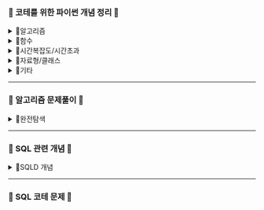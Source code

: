### 🩷 코테를 위한 파이썬 개념 정리 🩷
<details>
<summary>📂알고리즘</summary>
  
- [누적합 알고리즘 (Prefix Sum Algorithm)](https://github.com/SeoMiYoung/miyoung-zone/issues/17)
- [Maximum Subarray Problem 을 푸는 방법: Brute-force Algorithm & Kadane Algorithm](https://github.com/SeoMiYoung/miyoung-zone/issues/19)
- [그리디 알고리즘(탐욕법, Greedy Algorithm)](https://github.com/SeoMiYoung/miyoung-zone/issues/26)
- [스택/큐](https://github.com/SeoMiYoung/miyoung-zone/issues/42)
- [프로그래밍에서 그래프를 표현하는 방법 2가지](https://github.com/SeoMiYoung/miyoung-zone/issues/43)
- [DFS](https://github.com/SeoMiYoung/miyoung-zone/issues/44)
- [BFS](https://github.com/SeoMiYoung/miyoung-zone/issues/46)
- [BFS와 DFS의 비교](https://github.com/SeoMiYoung/miyoung-zone/issues/47)
- [정렬 알고리즘 모음](https://github.com/SeoMiYoung/miyoung-zone/issues/51)
- [이진탐색 개념](https://github.com/SeoMiYoung/miyoung-zone/issues/53)
- [이진탐색 라이브러리 bisect](https://github.com/SeoMiYoung/miyoung-zone/issues/54)
- [파라메트릭 서치 (Parametric Search)](https://github.com/SeoMiYoung/miyoung-zone/issues/57)
- [[이취코/p208] 다이나믹 프로그래밍](https://github.com/SeoMiYoung/miyoung-zone/issues/58)
- [[이취코/p217] 1로 만들기, DP](https://github.com/SeoMiYoung/miyoung-zone/issues/59)
- [모든 경우의 수 구하기](https://github.com/SeoMiYoung/miyoung-zone/issues/66)
</details>
<details>
<summary>📂함수</summary>

- [대소문자 변환](https://github.com/SeoMiYoung/miyoung-zone/issues/2)
- [파이썬 내장 함수를 사용해서 정렬하기](https://github.com/SeoMiYoung/miyoung-zone/issues/3)
- [split()과 split(' ')](https://github.com/SeoMiYoung/miyoung-zone/issues/4)
- [평균 계산, round함수, math.ceil()과 math.floor()함수](https://github.com/SeoMiYoung/miyoung-zone/issues/5)
- [배열에서 특정 값의 인덱스 찾기 - index()](https://github.com/SeoMiYoung/miyoung-zone/issues/8)
- [zfill(), rjust(), ljust()](https://github.com/SeoMiYoung/miyoung-zone/issues/9)
- [2진수, 8진수, 16진수 변환](https://github.com/SeoMiYoung/miyoung-zone/issues/10)
- [순서를 뒤집는 여러가지 방법](https://github.com/SeoMiYoung/miyoung-zone/issues/15)
- [.join() 메서드](https://github.com/SeoMiYoung/miyoung-zone/issues/16)
- [hash() 내장 함수](https://github.com/SeoMiYoung/miyoung-zone/issues/22)
- [startswith(), endswith()](https://github.com/SeoMiYoung/miyoung-zone/issues/24)
- [min(), max()](https://github.com/SeoMiYoung/miyoung-zone/issues/31)
- [len()](https://github.com/SeoMiYoung/miyoung-zone/issues/32)
- [문자열을 연결하는 두가지 방법 - join(), +연산자](https://github.com/SeoMiYoung/miyoung-zone/issues/35)
- [문자를 어떻게 대응되는 숫자로 변환할까?](https://github.com/SeoMiYoung/miyoung-zone/issues/37)
- [함수 형태](https://github.com/SeoMiYoung/miyoung-zone/issues/60)
- [파이썬의 형변환](https://github.com/SeoMiYoung/miyoung-zone/issues/63)
- [zip()](https://github.com/SeoMiYoung/miyoung-zone/issues/64)
- [enumerate()](https://github.com/SeoMiYoung/miyoung-zone/issues/67)
- [strip()](https://github.com/SeoMiYoung/miyoung-zone/issues/70)
- [replace()](https://github.com/SeoMiYoung/miyoung-zone/issues/71)
- [permutations, combinations 순열과 조합](https://github.com/SeoMiYoung/miyoung-zone/issues/78)
</details>
<details>
<summary>📂시간복잡도/시간초과</summary>

- [for문 구조에 따른 알고리즘 효율성 비교](https://github.com/SeoMiYoung/miyoung-zone/issues/1)
- [시간초과 해결 --> map()의 두번째 인자?, set()의 개념](https://github.com/SeoMiYoung/miyoung-zone/issues/6)
- [[D2/1859] 시간 초과... => 뒤에서부터 접근하는 방식은 어떨까?](https://github.com/SeoMiYoung/miyoung-zone/issues/18)
- [[hash/완주하지 못한 선수] remove함수로 인한, 파이썬 효율성 테스트 실패](https://github.com/SeoMiYoung/miyoung-zone/issues/20)
- [복잡도란 무엇일까?](https://github.com/SeoMiYoung/miyoung-zone/issues/25)
- [[hash/전화번호 목록] 왜 이중 for문을 사용하고도 시간초과가 발생하지 않았을까?](https://github.com/SeoMiYoung/miyoung-zone/issues/65)
</details>
<details>
<summary>📂자료형/클래스</summary>

- [리스트](https://github.com/SeoMiYoung/miyoung-zone/issues/11)
- [딕셔너리](https://github.com/SeoMiYoung/miyoung-zone/issues/21)
- [Counter (collections 모듈에 포함된 클래스)](https://github.com/SeoMiYoung/miyoung-zone/issues/23)
- [리스트와 튜플 비교](https://github.com/SeoMiYoung/miyoung-zone/issues/38)
- [2차원 배열 채우기](https://github.com/SeoMiYoung/miyoung-zone/issues/39)
- [집합](https://github.com/SeoMiYoung/miyoung-zone/issues/56)
- [set()의 개념](https://github.com/SeoMiYoung/miyoung-zone/issues/6)
- [리스트 컴프리헨션](https://github.com/SeoMiYoung/miyoung-zone/issues/69)
</details>
<details>
<summary>📂기타</summary>

- [base64 인코딩 원리](https://github.com/SeoMiYoung/miyoung-zone/issues/7)
- [파이썬에서 메모리 재할당이 일어나지 않는 경우](https://github.com/SeoMiYoung/miyoung-zone/issues/13)
- [깊은복사, 얕은복사](https://github.com/SeoMiYoung/miyoung-zone/issues/14)
- [/과 //의 차이](https://github.com/SeoMiYoung/miyoung-zone/issues/27)
- [코딩테스트에서 숫자를 입력받는 방법](https://github.com/SeoMiYoung/miyoung-zone/issues/28)
- [문자열과 변수를 합해서 결과를 출력하는 방법](https://github.com/SeoMiYoung/miyoung-zone/issues/29)
- [우리는 문제를 풀기전에 입력 제한을 먼저 봐야한다.](https://github.com/SeoMiYoung/miyoung-zone/issues/30)
- [파이썬의 while문 - 반복, 무한반복](https://github.com/SeoMiYoung/miyoung-zone/issues/33)
- [파이썬의 반복문에서 사용할 수 있는 제어문](https://github.com/SeoMiYoung/miyoung-zone/issues/34)
- [멤버십 테스트 - in, not in](https://github.com/SeoMiYoung/miyoung-zone/issues/36)
- [global 키워드란?](https://github.com/SeoMiYoung/miyoung-zone/issues/41)
- [출력에서의 end 매개변수](https://github.com/SeoMiYoung/miyoung-zone/issues/45)
- [input으로 들어오는 값을 나눠서 저장하려면?](https://github.com/SeoMiYoung/miyoung-zone/issues/49)
- [swap](https://github.com/SeoMiYoung/miyoung-zone/issues/52)
- [빠르게 입력받기 - input()대신 sys 라이브러리](https://github.com/SeoMiYoung/miyoung-zone/issues/55)
- [파이썬의 연산자 - 비교연산자, 논리연산자](https://github.com/SeoMiYoung/miyoung-zone/issues/61)
- [for in 순회](https://github.com/SeoMiYoung/miyoung-zone/issues/62)
- [지역변수, 전역변수, nonlocal, global](https://github.com/SeoMiYoung/miyoung-zone/issues/81)
</details>

----------------------------------------------------------------------------------------------------------------------

### 💙 알고리즘 문제풀이 💙
<details>
<summary>📂완전탐색</summary>
  
- [최소직사각형](https://github.com/SeoMiYoung/miyoung-zone/issues/76) `프로그래머스` [<문제 링크>](https://school.programmers.co.kr/learn/courses/30/lessons/86491)
- [모의고사](https://github.com/SeoMiYoung/miyoung-zone/issues/77) `프로그래머스` [<문제 링크>](https://school.programmers.co.kr/learn/courses/30/lessons/42840)
- [소수찾기](https://github.com/SeoMiYoung/miyoung-zone/issues/79) `프로그래머스` [<문제 링크>](https://school.programmers.co.kr/learn/courses/30/lessons/42839)
- [카펫](https://github.com/SeoMiYoung/miyoung-zone/issues/80) `프로그래머스` [<문제 링크>](https://school.programmers.co.kr/learn/courses/30/lessons/42842)
- [피로도](https://github.com/SeoMiYoung/miyoung-zone/issues/72) `프로그래머스` [<문제 링크>](https://school.programmers.co.kr/learn/courses/30/lessons/87946)
- [전력망을 둘로 나누기]() `프로그래머스` [<문제 링크>](https://school.programmers.co.kr/learn/courses/30/lessons/86971)
- [모음사전]() `프로그래머스` [<문제 링크>](https://school.programmers.co.kr/learn/courses/30/lessons/84512)
</details>

----------------------------------------------------------------------------------------------------------------------

### 🧡 SQL 관련 개념 🧡
<details>
<summary>📂SQLD 개념</summary>
  
- [1.1 데이터 모델의 이해](https://github.com/SeoMiYoung/miyoung-zone/issues/83)
- [1.2 엔터티](https://github.com/SeoMiYoung/miyoung-zone/issues/84)
- [1.3 속성, 1.4 도메인](https://github.com/SeoMiYoung/miyoung-zone/issues/85)
- [1.5 식별자](https://github.com/SeoMiYoung/miyoung-zone/issues/86)
- [2.1 정규화](https://github.com/SeoMiYoung/miyoung-zone/issues/87)
- [2.2 관계와 조인의 이해](https://github.com/SeoMiYoung/miyoung-zone/issues/88)
- [2.4 Null 속성의 이해](https://github.com/SeoMiYoung/miyoung-zone/issues/89)
- [2.5 본질식별자 VS. 인조식별자](https://github.com/SeoMiYoung/miyoung-zone/issues/90)
- [3.1 관계형 데이터베이스 개요](https://github.com/SeoMiYoung/miyoung-zone/issues/91)
- [3.2 SELECT문](https://github.com/SeoMiYoung/miyoung-zone/issues/92)
- [3.3 함수 - 문자열을 다루는 SQL함수](https://github.com/SeoMiYoung/miyoung-zone/issues/93)
- [3.3 함수 - Null 관련 함수](https://github.com/SeoMiYoung/miyoung-zone/issues/94)
- [3.4 WHERE절](https://github.com/SeoMiYoung/miyoung-zone/issues/95)
- [*, COUNT(컬럼명), COUNT(*)](https://github.com/SeoMiYoung/miyoung-zone/issues/96)
- [왜 NULL을 다룰 때는 일반적인 비교 연산자 =를 사용할 수 없을까](https://github.com/SeoMiYoung/miyoung-zone/issues/97)
- [3.5 GROUP BY절, DISTINCT, HAVING절](https://github.com/SeoMiYoung/miyoung-zone/issues/98)
- [3.7 조인](https://github.com/SeoMiYoung/miyoung-zone/issues/99)
- [테이블 병합 - (1) JOIN, (2) UNION](https://github.com/SeoMiYoung/miyoung-zone/issues/100)
- [BETWEEN A AND B - 문자열의 대소 비교](https://github.com/SeoMiYoung/miyoung-zone/issues/101)
- [외래키(FK), KEY의 개념](https://github.com/SeoMiYoung/miyoung-zone/issues/102)
</details>

----------------------------------------------------------------------------------------------------------------------

### 💚 SQL 코테 문제 💚






















